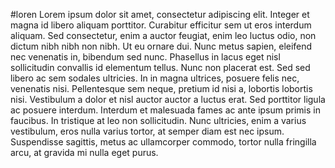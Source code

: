 #loren
Lorem ipsum dolor sit amet, consectetur adipiscing elit. Integer et magna id libero aliquam porttitor. Curabitur efficitur sem ut eros interdum aliquam. Sed consectetur, enim a auctor feugiat, enim leo luctus odio, non dictum nibh nibh non nibh. Ut eu ornare dui. Nunc metus sapien, eleifend nec venenatis in, bibendum sed nunc. Phasellus in lacus eget nisl sollicitudin convallis id elementum tellus. Nunc non placerat est. Sed sed libero ac sem sodales ultricies. In in magna ultrices, posuere felis nec, venenatis nisi. Pellentesque sem neque, pretium id nisi a, lobortis lobortis nisi. Vestibulum a dolor et nisl auctor auctor a luctus erat. Sed porttitor ligula ac posuere interdum. Interdum et malesuada fames ac ante ipsum primis in faucibus. In tristique at leo 
non sollicitudin. Nunc ultricies, enim a varius vestibulum, eros nulla varius tortor, at semper diam est nec ipsum. Suspendisse sagittis, metus ac ullamcorper commodo, tortor nulla fringilla arcu, at gravida mi nulla eget purus.
